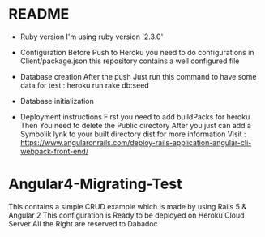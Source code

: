 # README



* Ruby version
    I'm using ruby version '2.3.0'

* Configuration
    Before Push to Heroku you need to do configurations in Client/package.json 
    this repository contains a well configured file 
* Database creation
    After the push Just run this command to have some data for test : heroku run rake db:seed
* Database initialization

* Deployment instructions 
    First you need to add buildPacks for heroku
    Then You need to delete the Public directory
    After you just can add a Symbolik lynk to your built directory dist for more information Visit : https://www.angularonrails.com/deploy-rails-application-angular-cli-webpack-front-end/

# Angular4-Migrating-Test
This contains a simple CRUD example which is made by using Rails 5 & Angular 2
This configuration is Ready to be deployed on Heroku Cloud Server
All the Right are reserved to Dabadoc
